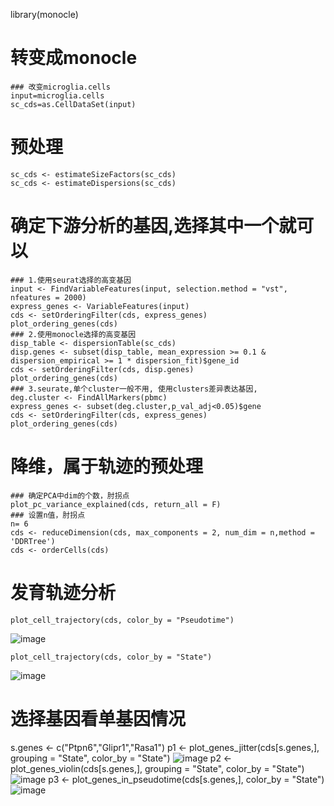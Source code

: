 library(monocle)

# 转变成monocle
```
### 改变microglia.cells
input=microglia.cells
sc_cds=as.CellDataSet(input)
```
# 预处理
```
sc_cds <- estimateSizeFactors(sc_cds)
sc_cds <- estimateDispersions(sc_cds)
```
# 确定下游分析的基因,选择其中一个就可以
```
### 1.使用seurat选择的高变基因
input <- FindVariableFeatures(input, selection.method = "vst", nfeatures = 2000)
express_genes <- VariableFeatures(input)
cds <- setOrderingFilter(cds, express_genes) 
plot_ordering_genes(cds)
### 2.使用monocle选择的高变基因
disp_table <- dispersionTable(sc_cds) 
disp.genes <- subset(disp_table, mean_expression >= 0.1 & dispersion_empirical >= 1 * dispersion_fit)$gene_id
cds <- setOrderingFilter(cds, disp.genes)
plot_ordering_genes(cds)
### 3.seurate,单个cluster一般不用, 使用clusters差异表达基因, 
deg.cluster <- FindAllMarkers(pbmc)
express_genes <- subset(deg.cluster,p_val_adj<0.05)$gene
cds <- setOrderingFilter(cds, express_genes) 
plot_ordering_genes(cds) 
```

# 降维，属于轨迹的预处理
```
### 确定PCA中dim的个数，肘拐点
plot_pc_variance_explained(cds, return_all = F)
### 设置n值，肘拐点
n= 6
cds <- reduceDimension(cds, max_components = 2, num_dim = n,method = 'DDRTree') 
cds <- orderCells(cds)
```
# 发育轨迹分析
```
plot_cell_trajectory(cds, color_by = "Pseudotime")
```
![image](https://user-images.githubusercontent.com/41554601/175468933-f0dee1da-33dc-4a31-ac4a-ac84886eb1e8.png)
```
plot_cell_trajectory(cds, color_by = "State")
```
![image](https://user-images.githubusercontent.com/41554601/175468894-e8d7e4db-1878-423b-b5c4-1915205224ed.png)


# 选择基因看单基因情况
s.genes <- c("Ptpn6","Glipr1","Rasa1") 
p1 <- plot_genes_jitter(cds[s.genes,], grouping = "State", color_by = "State") 
![image](https://user-images.githubusercontent.com/41554601/175469038-67d18f4e-a803-4e63-b47f-7670169e3d31.png)
p2 <- plot_genes_violin(cds[s.genes,], grouping = "State", color_by = "State") 
![image](https://user-images.githubusercontent.com/41554601/175469074-20257986-ba7e-4256-9c4e-7d856b379b61.png)
p3 <- plot_genes_in_pseudotime(cds[s.genes,], color_by = "State")
![image](https://user-images.githubusercontent.com/41554601/175469109-2781b869-26e3-4ce5-a98d-f16856523452.png)
